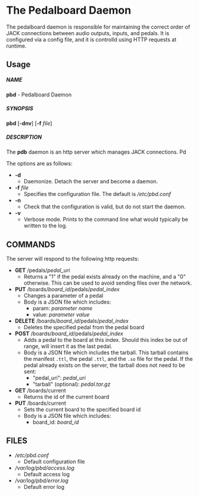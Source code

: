 # The Pedalboard Daemon
The pedalboard daemon is responsible for maintaining the correct order of JACK connections between audio outputs, inputs, and pedals. It is configured via a config file, and it is controlld using HTTP requests at runtime.

## Usage
##### NAME
**pbd** - Pedalboard Daemon

##### SYNOPSIS
**pbd** [**-dnv**] [**-f** *file*]

##### DESCRIPTION
The **pdb** daemon is an http server which manages JACK connections. Pd

The options are as follows:
* **-d**
	- Daemonize. Detach the server and become a daemon.
* **-f** *file*
	- Specifies the configuration file. The default is */etc/pbd.conf*
* **-n**
	- Check that the configuration is valid, but do not start the daemon.
* **-v**
	- Verbose mode. Prints to the command line what would typically be written to the log.

## COMMANDS
The server will respond to the following http requests:
* **GET** /pedals/*pedal_uri*
	- Returns a "1" if the pedal exists already on the machine, and a "0" otherwise. This can be used to avoid sending files over the network.
* **PUT** /boards/*board_id*/pedals/*pedal_index*
	- Changes a parameter of a pedal 
	- Body is a JSON file which includes:
		+ param: *parameter name*
		+ value: *parameter value*
* **DELETE** /boards/*board_id*/pedals/*pedal_index*
	- Deletes the specified pedal from the pedal board
* **POST** /boards/*board_id*/pedals/*pedal_index*
	- Adds a pedal to the board at this index. Should this index be out of range, will insert it as the last pedal.
	- Body is a JSON file which includes the tarball. This tarball contains the manifest `.ttl`, the pedal `.ttl`, and the `.so` file for the pedal. If the pedal already exists on the server, the tarball does not need to be sent:
		+ "pedal_uri": *pedal_uri*
		+ "tarball" (optional): *pedal.tar.gz*
* **GET** /boards/current
	- Returns the id of the current board
* **PUT** /boards/current
	- Sets the current board to the specified board id
	- Body is a JSON file which includes:
		+ board_id: *board_id*

## FILES
* */etc/pbd.conf*
	- Default configuration file
* */var/log/pbd/access.log*
	- Default access log
* */var/log/pbd/error.log*
	- Default error log